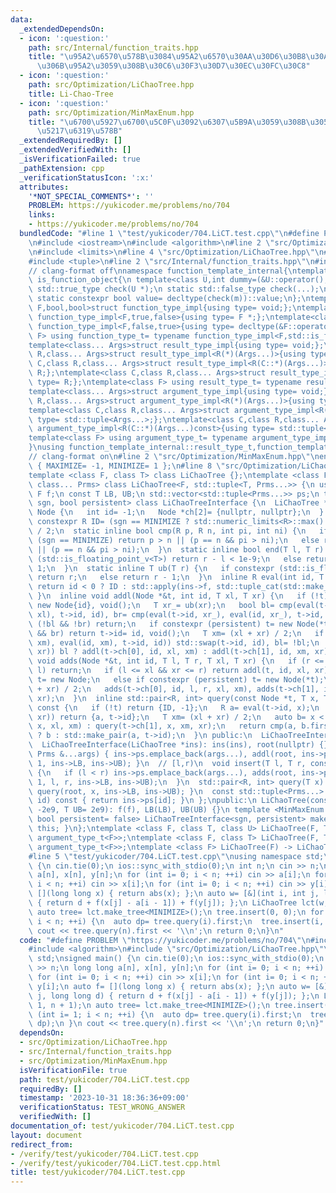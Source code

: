 ```yaml
---
data:
  _extendedDependsOn:
  - icon: ':question:'
    path: src/Internal/function_traits.hpp
    title: "\u95A2\u6570\u578B\u3084\u95A2\u6570\u30AA\u30D6\u30B8\u30A7\u30AF\u30C8\
      \u306B\u95A2\u3059\u308B\u30C6\u30F3\u30D7\u30EC\u30FC\u30C8"
  - icon: ':question:'
    path: src/Optimization/LiChaoTree.hpp
    title: Li-Chao-Tree
  - icon: ':question:'
    path: src/Optimization/MinMaxEnum.hpp
    title: "\u6700\u5927\u6700\u5C0F\u3092\u6307\u5B9A\u3059\u308B\u305F\u3081\u306E\
      \u5217\u6319\u578B"
  _extendedRequiredBy: []
  _extendedVerifiedWith: []
  _isVerificationFailed: true
  _pathExtension: cpp
  _verificationStatusIcon: ':x:'
  attributes:
    '*NOT_SPECIAL_COMMENTS*': ''
    PROBLEM: https://yukicoder.me/problems/no/704
    links:
    - https://yukicoder.me/problems/no/704
  bundledCode: "#line 1 \"test/yukicoder/704.LiCT.test.cpp\"\n#define PROBLEM \"https://yukicoder.me/problems/no/704\"\
    \n#include <iostream>\n#include <algorithm>\n#line 2 \"src/Optimization/LiChaoTree.hpp\"\
    \n#include <limits>\n#line 4 \"src/Optimization/LiChaoTree.hpp\"\n#include <vector>\n\
    #include <tuple>\n#line 2 \"src/Internal/function_traits.hpp\"\n#include <type_traits>\n\
    // clang-format off\nnamespace function_template_internal{\ntemplate<class C>struct\
    \ is_function_object{\n template<class U,int dummy=(&U::operator(),0)> static\
    \ std::true_type check(U *);\n static std::false_type check(...);\n static C *m;\n\
    \ static constexpr bool value= decltype(check(m))::value;\n};\ntemplate<class\
    \ F,bool,bool>struct function_type_impl{using type= void;};\ntemplate<class F>struct\
    \ function_type_impl<F,true,false>{using type= F *;};\ntemplate<class F>struct\
    \ function_type_impl<F,false,true>{using type= decltype(&F::operator());};\ntemplate<class\
    \ F> using function_type_t= typename function_type_impl<F,std::is_function_v<F>,is_function_object<F>::value>::type;\n\
    template<class... Args>struct result_type_impl{using type= void;};\ntemplate<class\
    \ R,class... Args>struct result_type_impl<R(*)(Args...)>{using type= R;};\ntemplate<class\
    \ C,class R,class... Args>struct result_type_impl<R(C::*)(Args...)>{using type=\
    \ R;};\ntemplate<class C,class R,class... Args>struct result_type_impl<R(C::*)(Args...)const>{using\
    \ type= R;};\ntemplate<class F> using result_type_t= typename result_type_impl<function_type_t<F>>::type;\n\
    template<class... Args>struct argument_type_impl{using type= void;};\ntemplate<class\
    \ R,class... Args>struct argument_type_impl<R(*)(Args...)>{using type= std::tuple<Args...>;};\n\
    template<class C,class R,class... Args>struct argument_type_impl<R(C::*)(Args...)>{using\
    \ type= std::tuple<Args...>;};\ntemplate<class C,class R,class... Args>struct\
    \ argument_type_impl<R(C::*)(Args...)const>{using type= std::tuple<Args...>;};\n\
    template<class F> using argument_type_t= typename argument_type_impl<function_type_t<F>>::type;\n\
    }\nusing function_template_internal::result_type_t,function_template_internal::argument_type_t;\n\
    // clang-format on\n#line 2 \"src/Optimization/MinMaxEnum.hpp\"\nenum MinMaxEnum\
    \ { MAXIMIZE= -1, MINIMIZE= 1 };\n#line 8 \"src/Optimization/LiChaoTree.hpp\"\n\
    template <class F, class T> class LiChaoTree {};\ntemplate <class F, class T,\
    \ class... Prms> class LiChaoTree<F, std::tuple<T, Prms...>> {\n using R= result_type_t<F>;\n\
    \ F f;\n const T LB, UB;\n std::vector<std::tuple<Prms...>> ps;\n template <MinMaxEnum\
    \ sgn, bool persistent> class LiChaoTreeInterface {\n  LiChaoTree *ins;\n  struct\
    \ Node {\n   int id= -1;\n   Node *ch[2]= {nullptr, nullptr};\n  } *root;\n  static\
    \ constexpr R ID= (sgn == MINIMIZE ? std::numeric_limits<R>::max() : std::numeric_limits<R>::lowest())\
    \ / 2;\n  static inline bool cmp(R p, R n, int pi, int ni) {\n   if constexpr\
    \ (sgn == MINIMIZE) return p > n || (p == n && pi > ni);\n   else return p < n\
    \ || (p == n && pi > ni);\n  }\n  static inline bool end(T l, T r) {\n   if constexpr\
    \ (std::is_floating_point_v<T>) return r - l < 1e-9;\n   else return r - l ==\
    \ 1;\n  }\n  static inline T ub(T r) {\n   if constexpr (std::is_floating_point_v<T>)\
    \ return r;\n   else return r - 1;\n  }\n  inline R eval(int id, T x) const {\
    \ return id < 0 ? ID : std::apply(ins->f, std::tuple_cat(std::make_tuple(x), ins->ps[id]));\
    \ }\n  inline void addl(Node *&t, int id, T xl, T xr) {\n   if (!t) return t=\
    \ new Node{id}, void();\n   T xr_= ub(xr);\n   bool bl= cmp(eval(t->id, xl), eval(id,\
    \ xl), t->id, id), br= cmp(eval(t->id, xr_), eval(id, xr_), t->id, id);\n   if\
    \ (!bl && !br) return;\n   if constexpr (persistent) t= new Node(*t);\n   if (bl\
    \ && br) return t->id= id, void();\n   T xm= (xl + xr) / 2;\n   if (cmp(eval(t->id,\
    \ xm), eval(id, xm), t->id, id)) std::swap(t->id, id), bl= !bl;\n   if (!end(xl,\
    \ xr)) bl ? addl(t->ch[0], id, xl, xm) : addl(t->ch[1], id, xm, xr);\n  }\n  inline\
    \ void adds(Node *&t, int id, T l, T r, T xl, T xr) {\n   if (r <= xl || xr <=\
    \ l) return;\n   if (l <= xl && xr <= r) return addl(t, id, xl, xr);\n   if (!t)\
    \ t= new Node;\n   else if constexpr (persistent) t= new Node(*t);\n   T xm= (xl\
    \ + xr) / 2;\n   adds(t->ch[0], id, l, r, xl, xm), adds(t->ch[1], id, l, r, xm,\
    \ xr);\n  }\n  inline std::pair<R, int> query(const Node *t, T x, T xl, T xr)\
    \ const {\n   if (!t) return {ID, -1};\n   R a= eval(t->id, x);\n   if (end(xl,\
    \ xr)) return {a, t->id};\n   T xm= (xl + xr) / 2;\n   auto b= x < xm ? query(t->ch[0],\
    \ x, xl, xm) : query(t->ch[1], x, xm, xr);\n   return cmp(a, b.first, t->id, b.second)\
    \ ? b : std::make_pair(a, t->id);\n  }\n public:\n  LiChaoTreeInterface()= default;\n\
    \  LiChaoTreeInterface(LiChaoTree *ins): ins(ins), root(nullptr) {}\n  void insert(const\
    \ Prms &...args) { ins->ps.emplace_back(args...), addl(root, ins->ps.size() -\
    \ 1, ins->LB, ins->UB); }\n  // [l,r)\n  void insert(T l, T r, const Prms &...args)\
    \ {\n   if (l < r) ins->ps.emplace_back(args...), adds(root, ins->ps.size() -\
    \ 1, l, r, ins->LB, ins->UB);\n  }\n  std::pair<R, int> query(T x) const { return\
    \ query(root, x, ins->LB, ins->UB); }\n  const std::tuple<Prms...> &params(int\
    \ id) const { return ins->ps[id]; }\n };\npublic:\n LiChaoTree(const F &f, T LB=\
    \ -2e9, T UB= 2e9): f(f), LB(LB), UB(UB) {}\n template <MinMaxEnum sgn= MINIMIZE,\
    \ bool persistent= false> LiChaoTreeInterface<sgn, persistent> make_tree() { return\
    \ this; }\n};\ntemplate <class F, class T, class U> LiChaoTree(F, T, U) -> LiChaoTree<F,\
    \ argument_type_t<F>>;\ntemplate <class F, class T> LiChaoTree(F, T) -> LiChaoTree<F,\
    \ argument_type_t<F>>;\ntemplate <class F> LiChaoTree(F) -> LiChaoTree<F, argument_type_t<F>>;\n\
    #line 5 \"test/yukicoder/704.LiCT.test.cpp\"\nusing namespace std;\nsigned main()\
    \ {\n cin.tie(0);\n ios::sync_with_stdio(0);\n int n;\n cin >> n;\n long long\
    \ a[n], x[n], y[n];\n for (int i= 0; i < n; ++i) cin >> a[i];\n for (int i= 0;\
    \ i < n; ++i) cin >> x[i];\n for (int i= 0; i < n; ++i) cin >> y[i];\n auto f=\
    \ [](long long x) { return abs(x); };\n auto w= [&](int i, int j, long long d)\
    \ { return d + f(x[j] - a[i - 1]) + f(y[j]); };\n LiChaoTree lct(w, 1, n + 1);\n\
    \ auto tree= lct.make_tree<MINIMIZE>();\n tree.insert(0, 0);\n for (int i= 1;\
    \ i < n; ++i) {\n  auto dp= tree.query(i).first;\n  tree.insert(i, dp);\n }\n\
    \ cout << tree.query(n).first << '\\n';\n return 0;\n}\n"
  code: "#define PROBLEM \"https://yukicoder.me/problems/no/704\"\n#include <iostream>\n\
    #include <algorithm>\n#include \"src/Optimization/LiChaoTree.hpp\"\nusing namespace\
    \ std;\nsigned main() {\n cin.tie(0);\n ios::sync_with_stdio(0);\n int n;\n cin\
    \ >> n;\n long long a[n], x[n], y[n];\n for (int i= 0; i < n; ++i) cin >> a[i];\n\
    \ for (int i= 0; i < n; ++i) cin >> x[i];\n for (int i= 0; i < n; ++i) cin >>\
    \ y[i];\n auto f= [](long long x) { return abs(x); };\n auto w= [&](int i, int\
    \ j, long long d) { return d + f(x[j] - a[i - 1]) + f(y[j]); };\n LiChaoTree lct(w,\
    \ 1, n + 1);\n auto tree= lct.make_tree<MINIMIZE>();\n tree.insert(0, 0);\n for\
    \ (int i= 1; i < n; ++i) {\n  auto dp= tree.query(i).first;\n  tree.insert(i,\
    \ dp);\n }\n cout << tree.query(n).first << '\\n';\n return 0;\n}"
  dependsOn:
  - src/Optimization/LiChaoTree.hpp
  - src/Internal/function_traits.hpp
  - src/Optimization/MinMaxEnum.hpp
  isVerificationFile: true
  path: test/yukicoder/704.LiCT.test.cpp
  requiredBy: []
  timestamp: '2023-10-31 18:36:36+09:00'
  verificationStatus: TEST_WRONG_ANSWER
  verifiedWith: []
documentation_of: test/yukicoder/704.LiCT.test.cpp
layout: document
redirect_from:
- /verify/test/yukicoder/704.LiCT.test.cpp
- /verify/test/yukicoder/704.LiCT.test.cpp.html
title: test/yukicoder/704.LiCT.test.cpp
---
```

